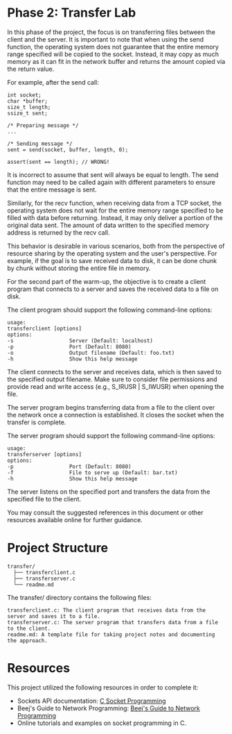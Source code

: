# Phase 2: Transfer Lab

In this phase of the project, the focus is on transferring files between the client and the server. It is important to note that when using the send function, the operating system does not guarantee that the entire memory range specified will be copied to the socket. Instead, it may copy as much memory as it can fit in the network buffer and returns the amount copied via the return value.

For example, after the send call:
```
int socket;
char *buffer;
size_t length;
ssize_t sent;

/* Preparing message */
...

/* Sending message */
sent = send(socket, buffer, length, 0);

assert(sent == length); // WRONG!
```
It is incorrect to assume that sent will always be equal to length. The send function may need to be called again with different parameters to ensure that the entire message is sent.

Similarly, for the recv function, when receiving data from a TCP socket, the operating system does not wait for the entire memory range specified to be filled with data before returning. Instead, it may only deliver a portion of the original data sent. The amount of data written to the specified memory address is returned by the recv call.

This behavior is desirable in various scenarios, both from the perspective of resource sharing by the operating system and the user's perspective. For example, if the goal is to save received data to disk, it can be done chunk by chunk without storing the entire file in memory.

For the second part of the warm-up, the objective is to create a client program that connects to a server and saves the received data to a file on disk.

The client program should support the following command-line options:
```
usage:
transferclient [options]
options:
-s                  Server (Default: localhost)
-p                  Port (Default: 8080)
-o                  Output filename (Default: foo.txt)
-h                  Show this help message
```
The client connects to the server and receives data, which is then saved to the specified output filename. Make sure to consider file permissions and provide read and write access (e.g., S_IRUSR | S_IWUSR) when opening the file.

The server program begins transferring data from a file to the client over the network once a connection is established. It closes the socket when the transfer is complete.

The server program should support the following command-line options:
```
usage:
transferserver [options]
options:
-p                  Port (Default: 8080)
-f                  File to serve up (Default: bar.txt)
-h                  Show this help message
```
The server listens on the specified port and transfers the data from the specified file to the client.

You may consult the suggested references in this document or other resources available online for further guidance.

# Project Structure
```
transfer/
  ├── transferclient.c
  ├── transferserver.c
  └── readme.md
```

The transfer/ directory contains the following files:
```
transferclient.c: The client program that receives data from the server and saves it to a file.
transferserver.c: The server program that transfers data from a file to the client.
readme.md: A template file for taking project notes and documenting the approach.
```

# Resources
This project utilized the following resources in order to complete it:
  
* Sockets API documentation: [C Socket Programming](https://www.cs.rpi.edu/~moorthy/Courses/os98/Pgms/socket.html)
* Beej's Guide to Network Programming: [Beej's Guide to Network Programming](https://beej.us/guide/bgnet/html/)
* Online tutorials and examples on socket programming in C.
